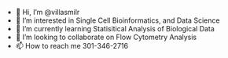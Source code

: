 - 👋 Hi, I’m @villasmilr
- 👀 I’m interested in Single Cell Bioinformatics, and Data Science
- 🌱 I’m currently learning Statisitical Analysis of Biological Data
- 💞️ I’m looking to collaborate on Flow Cytometry Analysis 
- 📫 How to reach me 301-346-2716

<!---
villasmilr/villasmilr is a ✨ special ✨ repository because its `README.md` (this file) appears on your GitHub profile.
You can click the Preview link to take a look at your changes.
--->
